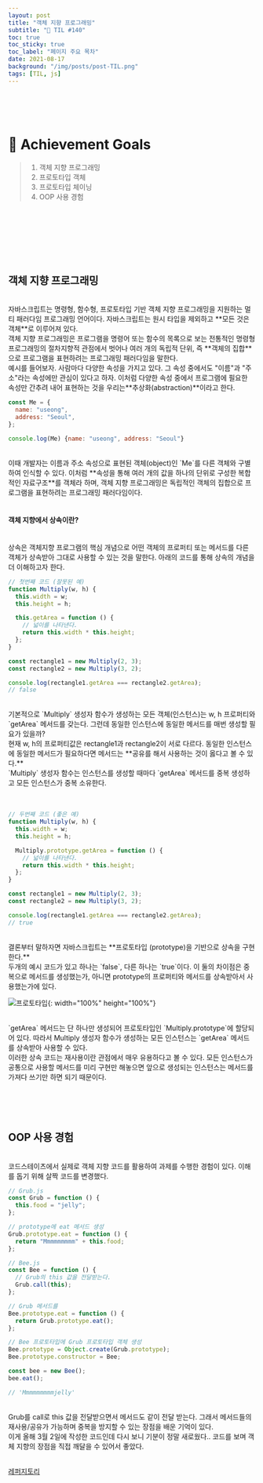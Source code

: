 ```yaml
---
layout: post
title: "객체 지향 프로그래밍"
subtitle: "📅 TIL #140"
toc: true
toc_sticky: true
toc_label: "페이지 주요 목차"
date: 2021-08-17
background: "/img/posts/post-TIL.png"
tags: [TIL, js]
---
```


<br/>
<br/>
<br/>

# 🎯 Achievement Goals

> 1. 객체 지향 프로그래밍
> 2. 프로토타입 객체
> 3. 프로토타입 체이닝
> 4. OOP 사용 경험

<br/>
<br/>
<br/>
<br/>
<br/>
<br/>

## 객체 지향 프로그래밍

<br />
자바스크립트는 명령형, 함수형, 프로토타입 기반 객체 지향 프로그래밍을 지원하는 멀티 패러다임 프로그래밍 언어이다. 자바스크립트는 원시 타입을 제외하고 **모든 것은 객체**로 이루어져 있다.

<br/>
객체 지향 프로그래밍은 프로그램을 명령어 또는 함수의 목록으로 보는 전통적인 명령형 프로그래밍의 절차지향적 관점에서 벗어나 여러 개의 독립적 단위, 즉 **객체의 집합**으로 프로그램을 표현하려는 프로그래밍 패러다임을 말한다.

<br />
예시를 들어보자. 사람마다 다양한 속성을 가지고 있다. 그 속성 중에서도 "이름"과 "주소"라는 속성에만 관심이 있다고 하자. 이처럼 다양한 속성 중에서 프로그램에 필요한 속성만 간추려 내어 표현하는 것을 우리는**추상화(abstraction)**이라고 한다.

<br />

```js
const Me = {
  name: "useong",
  address: "Seoul",
};

console.log(Me) {name: "useong", address: "Seoul"}
```

<br/>
이때 개발자는 이름과 주소 속성으로 표현된 객체(object)인 `Me`를 다른 객체와 구별하여 인식할 수 있다. 이처럼 **속성을 통해 여러 개의 값을 하나의 단위로 구성한 복합적인 자료구조**를 객체라 하며, 객체 지향 프로그래밍은 독립적인 객체의 집합으로 프로그램을 표현하려는 프로그래밍 패러다임이다.

<br/>
<br/>

#### 객체 지향에서 상속이란?

<br/>
상속은 객체지향 프로그램의 핵심 개념으로 어떤 객체의 프로퍼티 또는 메서드를 다른 객체가 상속받아 그대로 사용할 수 있는 것을 말한다. 아래의 코드를 통해 상속의 개념을 더 이해하고자 한다.

<br />

```js
// 첫번째 코드 (잘못된 예)
function Multiply(w, h) {
  this.width = w;
  this.height = h;

  this.getArea = function () {
    // 넓이를 나타낸다.
    return this.width * this.height;
  };
}

const rectangle1 = new Multiply(2, 3);
const rectangle2 = new Multiply(3, 2);

console.log(rectangle1.getArea === rectangle2.getArea);
// false
```

<br/>
기본적으로 `Multiply` 생성자 함수가 생성하는 모든 객체(인스턴스)는 w, h 프로퍼티와 `getArea` 메서드를 갖는다. 그런데 동일한 인스턴스에 동일한 메서드를 매번 생성할 필요가 있을까?

<br/>
현재 w, h의 프로퍼티값은 rectangle1과 rectangle2이 서로 다르다. 동일한 인스턴스에 동일한 메서드가 필요하다면 메서드는 **공유를 해서 사용하는 것이 옳다고 볼 수 있다.**

<br/>
`Multiply` 생성자 함수는 인스턴스를 생성할 때마다 `getArea` 메서드를 중복 생성하고 모든 인스턴스가 중복 소유한다.

<br/>
<br/>
<br/>

```js
// 두번째 코드 (좋은 예)
function Multiply(w, h) {
  this.width = w;
  this.height = h;

  Multiply.prototype.getArea = function () {
    // 넓이를 나타낸다.
    return this.width * this.height;
  };
}

const rectangle1 = new Multiply(2, 3);
const rectangle2 = new Multiply(3, 2);

console.log(rectangle1.getArea === rectangle2.getArea);
// true
```

<br/>
결론부터 말하자면 자바스크립트는 **프로토타입 (prototype)을 기반으로 상속을 구현한다.**

<br/>
두개의 예시 코드가 있고 하나는 `false`, 다른 하나는 `true`이다. 이 둘의 차이점은 중복으로 메서드를 생성했는가, 아니면 prototype의 프로퍼티와 메서드를 상속받아서 사용했는가에 있다.

<br/>

![프로토타입](https://user-images.githubusercontent.com/75570915/130052133-56472895-5edc-413d-bea9-a6143ce683fa.png){: width="100%" height="100%"}

<br/>
`getArea` 메서드는 단 하나만 생성되어 프로토타입인 `Multiply.prototype`에 할당되어 있다. 따라서 Multiply 생성자 함수가 생성하는 모든 인스턴스는 `getArea` 메서드를 상속받아 사용할 수 있다.

<br/>
이러한 상속 코드는 재사용이란 관점에서 매우 유용하다고 볼 수 있다. 모든 인스턴스가 공통으로 사용할 메서드를 미리 구현만 해놓으면 앞으로 생성되는 인스턴스는 메서드를 가져다 쓰기만 하면 되기 때문이다.

<br/>
<br/>
<br/>
<br/>
<br/>

## OOP 사용 경험

<br />
코드스테이츠에서 실제로 객체 지향 코드를 활용하여 과제를 수행한 경험이 있다. 이해를 돕기 위해 살짝 코드를 변경했다.

<br/>

```js
// Grub.js
const Grub = function () {
  this.food = "jelly";
};

// prototype에 eat 메서드 생성
Grub.prototype.eat = function () {
  return "Mmmmmmmmm" + this.food;
};

// Bee.js
const Bee = function () {
  // Grub의 this 값을 전달받는다.
  Grub.call(this);
};

// Grub 메서드를
Bee.prototype.eat = function () {
  return Grub.prototype.eat();
};

// Bee 프로토타입에 Grub 프로토타입 객체 생성
Bee.prototype = Object.create(Grub.prototype);
Bee.prototype.constructor = Bee;

const bee = new Bee();
bee.eat();

// 'Mmmmmmmmmjelly'
```

<br/>
Grub를 call로 this 값을 전달받으면서 메서드도 같이 전달 받는다. 그래서 메서드들의 재사용/공유가 가능하며 중복을 방지할 수 있는 장점을 배운 기억이 있다.

<br>
이게 올해 3월 2일에 작성한 코드인데 다시 보니 기분이 정말 새로웠다.. 코드를 보며 객체 지향의 장점을 직접 깨달을 수 있어서 좋았다.

<br/>
<br/>

[레퍼지토리](https://github.com/useonglee/code-states/tree/master/%23%20immersive-Course/class/pseudoclassical)

<br/>
<br/>
<br/>
<br/>
<br/>
